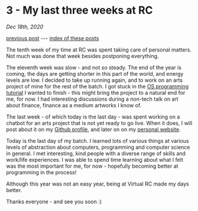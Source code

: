 # 3 - My last three weeks at RC
*Dec 18th, 2020*

[previous post](https://eviau.github.io/rc/two.html]) --- [index of these posts](https://eviau.github.io/rc/index.html)

The tenth week of my time at RC was spent taking care of personal matters. Not much was done that week besides postponing everything.

The eleventh week was slow - and not so steady. The end of the year is coming, the days are getting shorter in this part of the world, and energy levels are low. I decided to take up running again, and to work on an arts project of mine for the rest of the batch. I got stuck in the [OS programming tutorial](https://eviau.github.io/ecrits/os_programming.html) I wanted to finish - this might bring the project to a natural end for me, for now. I had interesting discussions during a non-tech talk on art about finance, finance as a medium artworks I know of.

The last week - of which today is the last day - was spent working on a chatbot for an arts project that is not yet ready to go live. When it does, I will post about it on my [Github profile](https://www.github.com/eviau), and later on on my [personal website](https://eviau.github.io).

Today is the last day of my batch. I learned lots of various things at various levels of abstraction about computers, programming and computer science in general. I met interesting, kind people with a diverse range of skills and work/life experiences. I was able to spend time learning about what I felt was the most important for me, for now - hopefully becoming better at programming in the process! 

Although this year was not an easy year, being at Virtual RC made my days better. 

Thanks everyone - and see you soon :)
